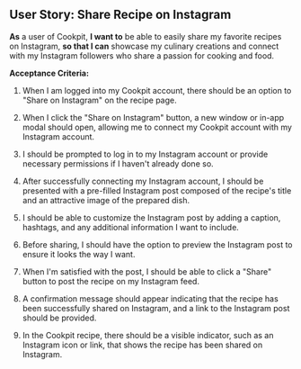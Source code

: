 ## User Story: Share Recipe on Instagram

**As** a user of Cookpit, **I want to** be able to easily share my favorite recipes on Instagram, **so that I can** showcase my culinary creations and connect with my Instagram followers who share a passion for cooking and food.

**Acceptance Criteria:**
1. When I am logged into my Cookpit account, there should be an option to "Share on Instagram" on the recipe page.

2. When I click the "Share on Instagram" button, a new window or in-app modal should open, allowing me to connect my Cookpit account with my Instagram account.

3. I should be prompted to log in to my Instagram account or provide necessary permissions if I haven't already done so.

4. After successfully connecting my Instagram account, I should be presented with a pre-filled Instagram post composed of the recipe's title and an attractive image of the prepared dish.

5. I should be able to customize the Instagram post by adding a caption, hashtags, and any additional information I want to include.

6. Before sharing, I should have the option to preview the Instagram post to ensure it looks the way I want.

7. When I'm satisfied with the post, I should be able to click a "Share" button to post the recipe on my Instagram feed.

8. A confirmation message should appear indicating that the recipe has been successfully shared on Instagram, and a link to the Instagram post should be provided.

9. In the Cookpit recipe, there should be a visible indicator, such as an Instagram icon or link, that shows the recipe has been shared on Instagram.

